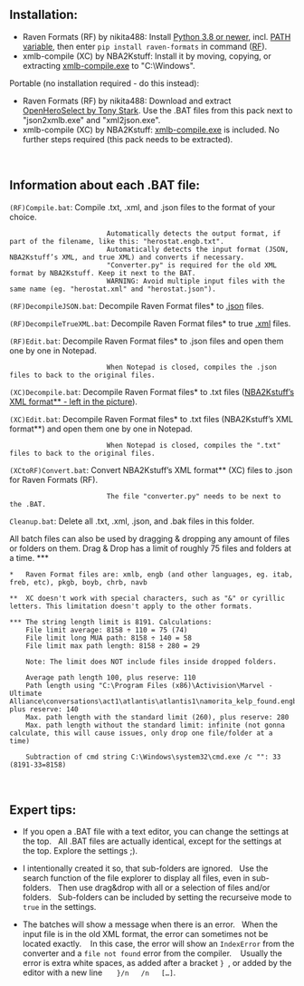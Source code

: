 ## Installation:
- Raven Formats (RF) by nikita488: Install [Python 3.8 or newer](https://www.python.org/downloads/), incl. [PATH variable](https://i.imgur.com/u3yCFxq.png), then enter `pip install raven-formats` in command ([RF](https://pypi.org/project/raven-formats/)).
- xmlb-compile (XC) by NBA2Kstuff: Install it by moving, copying, or extracting [xmlb-compile.exe](https://github.com/EthanReed517/Marvel-Mods-Batch-Scripts/blob/main/Raven-Formats%20Scripts/QuickBatch/xmlb-compile.exe) to "C:\Windows".

Portable (no installation required - do this instead):
- Raven Formats (RF) by nikita488: Download and extract [OpenHeroSelect by Tony Stark](https://github.com/TheRealPSV/OpenHeroSelect/releases).
Use the .BAT files from this pack next to "json2xmlb.exe" and "xml2json.exe".
- xmlb-compile (XC) by NBA2Kstuff: [xmlb-compile.exe](https://github.com/EthanReed517/Marvel-Mods-Batch-Scripts/blob/main/Raven-Formats%20Scripts/QuickBatch/xmlb-compile.exe) is included. No further steps required (this pack needs to be extracted).

 

## Information about each .BAT file:

`(RF)Compile.bat`:          Compile .txt, .xml, and .json files to the format of your choice.

                            Automatically detects the output format, if part of the filename, like this: "herostat.engb.txt".
                            Automatically detects the input format (JSON, NBA2Kstuff’s XML, and true XML) and converts if necessary.
                            "Converter.py" is required for the old XML format by NBA2Kstuff. Keep it next to the BAT.
                            WARNING: Avoid multiple input files with the same name (eg. "herostat.xml" and "herostat.json").

`(RF)DecompileJSON.bat`:    Decompile Raven Format files* to [.json](https://www.w3schools.com/js/js_json_intro.asp) files.

`(RF)DecompileTrueXML.bat`: Decompile Raven Format files* to true [.xml](https://www.w3schools.com/xml/xml_whatis.asp) files.

`(RF)Edit.bat`:             Decompile Raven Format files* to .json files and open them one by one in Notepad.

                            When Notepad is closed, compiles the .json files to back to the original files.

`(XC)Decompile.bat`:        Decompile Raven Format files* to .txt files ([NBA2Kstuff’s XML format** - left in the picture](https://i.imgur.com/mtEzMDh.png)).

`(XC)Edit.bat`:             Decompile Raven Format files* to .txt files (NBA2Kstuff’s XML format**) and open them one by one in Notepad.

                            When Notepad is closed, compiles the ".txt" files to back to the original files.

`(XCtoRF)Convert.bat`:      Convert NBA2Kstuff’s XML format** (XC) files to .json for Raven Formats (RF).

                            The file "converter.py" needs to be next to the .BAT.

`Cleanup.bat`:              Delete all .txt, .xml, .json, and .bak files in this folder.


All batch files can also be used by dragging & dropping any amount of files or folders on them.
Drag & Drop has a limit of roughly 75 files and folders at a time. ***

```
*   Raven Format files are: xmlb, engb (and other languages, eg. itab, freb, etc), pkgb, boyb, chrb, navb
```
```
**  XC doesn't work with special characters, such as "&" or cyrillic letters. This limitation doesn't apply to the other formats.
```
```
*** The string length limit is 8191. Calculations:
    File limit average: 8158 ÷ 110 = 75 (74)
    File limit long MUA path: 8158 ÷ 140 = 58
    File limit max path length: 8158 ÷ 280 = 29

    Note: The limit does NOT include files inside dropped folders.

    Average path length 100, plus reserve: 110
    Path length using "C:\Program Files (x86)\Activision\Marvel - Ultimate Alliance\conversations\act1\atlantis\atlantis1\namorita_kelp_found.engb", plus reserve: 140
    Max. path length with the standard limit (260), plus reserve: 280
    Max. path length without the standard limit: infinite (not gonna calculate, this will cause issues, only drop one file/folder at a time)

    Subtraction of cmd string C:\Windows\system32\cmd.exe /c "": 33 (8191-33=8158)
```

 

## Expert tips:

- If you open a .BAT file with a text editor, you can change the settings at the top.
  All .BAT files are actually identical, except for the settings at the top. Explore the settings ;).
  
- I intentionally created it so, that sub-folders are ignored.
  Use the search function of the file explorer to display all files, even in sub-folders.
  Then use drag&drop with all or a selection of files and/or folders.
  Sub-folders can be included by setting the recurseive mode to `true` in the settings.

- The batches will show a message when there is an error.
  When the input file is in the old XML format, the error can sometimes not be located exactly.
   In this case, the error will show an `IndexError` from the converter and a `file not found` error from the compiler.
   Usually the error is extra white spaces, as added after a bracket `} `, or added by the editor with a new line `   }/n   /n   […]`.
